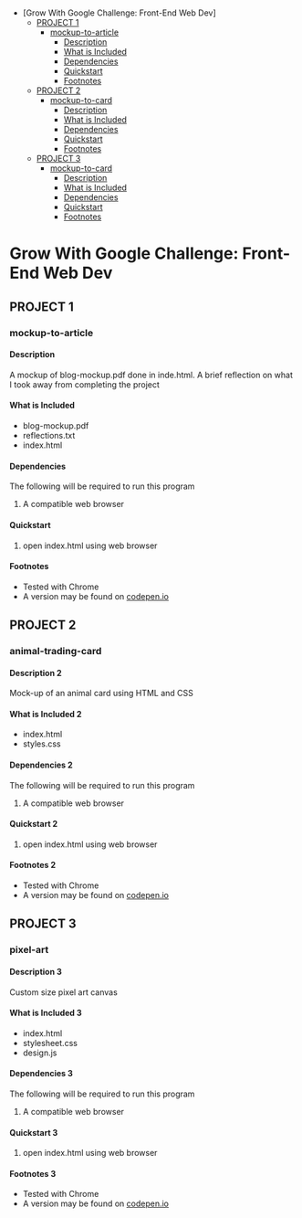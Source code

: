 # 
- [Grow With Google Challenge: Front-End Web Dev]
	- [PROJECT 1](#project-1)
		- [mockup-to-article](#mockup-to-article)
			- [Description](#description)
			- [What is Included](#what-is-included)
			- [Dependencies](#dependencies)
			- [Quickstart](#quickstart)
			- [Footnotes](#footnotes)
	- [PROJECT 2](#project-2)
		- [mockup-to-card](#animal-trading-card)
			- [Description](#description-2)
			- [What is Included](#what-is-included-2)
			- [Dependencies](#dependencies-2)
			- [Quickstart](#quickstart-2)
			- [Footnotes](#footnotes-2)
	- [PROJECT 3](#project-3)
		- [mockup-to-card](#pixel-art)
			- [Description](#description-3)
			- [What is Included](#what-is-included-3)
			- [Dependencies](#dependencies-3)
			- [Quickstart](#quickstart-3)
			- [Footnotes](#footnotes-3)

# **Grow With Google Challenge: Front-End Web Dev**
## **PROJECT 1**
### mockup-to-article

#### Description

A mockup of blog-mockup.pdf done in inde.html.
A brief reflection on what I took away from completing the project

#### What is Included

* blog-mockup.pdf
* reflections.txt
* index.html

#### Dependencies

The following will be required to run this program

1. A compatible web browser

#### Quickstart

1. open index.html using web browser

#### Footnotes

* Tested with Chrome
* A version may be found on [codepen.io](https://codepen.io/robotros/pen/ppLGMP)

## **PROJECT 2**
### animal-trading-card

#### Description 2

Mock-up of an animal card using HTML and CSS

#### What is Included 2

* index.html
* styles.css

#### Dependencies 2

The following will be required to run this program

1. A compatible web browser

#### Quickstart 2

1. open index.html using web browser

#### Footnotes 2

* Tested with Chrome
* A version may be found on [codepen.io](https://codepen.io/robotros/pen/GyPKOo)

## **PROJECT 3**
### pixel-art

#### Description 3

Custom size pixel art canvas

#### What is Included 3

* index.html
* stylesheet.css
* design.js


#### Dependencies 3

The following will be required to run this program

1. A compatible web browser

#### Quickstart 3

1. open index.html using web browser

#### Footnotes 3

* Tested with Chrome
* A version may be found on [codepen.io](https://codepen.io/robotros/pen/aqgwgz)